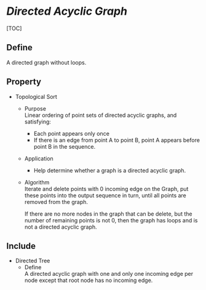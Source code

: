 # $Directed\ Acyclic\ Graph$

[TOC]

## Define
A directed graph without loops.

## Property

* Topological Sort  
  - Purpose  
    Linear ordering of point sets of directed acyclic graphs, and satisfying:
    - Each point appears only once
    - If there is an edge from point A to point B, point A appears before point B in the sequence.

  - Application  
    - Help determine whether a graph is a directed acyclic graph.  

  - Algorithm  
    Iterate and delete points with 0 incoming edge on the Graph, put these points into the output sequence in turn, until all points are removed from the graph.  

    If there are no more nodes in the graph that can be delete, but the number of remaining points is not 0, then the graph has loops and is not a directed acyclic graph.

## Include
* Directed Tree
  - Define  
    A directed acyclic graph with one and only one incoming edge per node except that root node has no incoming edge.
